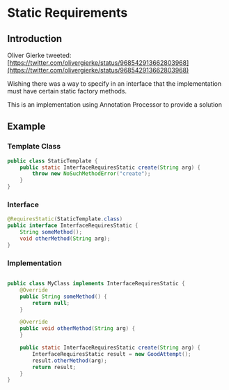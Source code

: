 # Static Requirements

## Introduction

Oliver Gierke tweeted: [https://twitter.com/olivergierke/status/968542913662803968](https://twitter.com/olivergierke/status/968542913662803968)

Wishing there was a way to specify in an interface that the implementation must have certain static factory methods.

This is an implementation using Annotation Processor to provide a solution

## Example

### Template Class
```java
public class StaticTemplate {
    public static InterfaceRequiresStatic create(String arg) {
        throw new NoSuchMethodError("create");
    }
}
```

### Interface 

```java
@RequiresStatic(StaticTemplate.class)
public interface InterfaceRequiresStatic {
    String someMethod();
    void otherMethod(String arg);
}
```

### Implementation
```java

public class MyClass implements InterfaceRequiresStatic {
    @Override
    public String someMethod() {
        return null;
    }

    @Override
    public void otherMethod(String arg) {
    }

    public static InterfaceRequiresStatic create(String arg) {
        InterfaceRequiresStatic result = new GoodAttempt();
        result.otherMethod(arg);
        return result;
    }
}
```